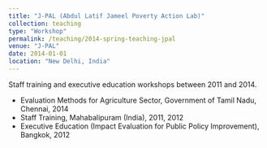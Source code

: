 ```yaml
---
title: "J-PAL (Abdul Latif Jameel Poverty Action Lab)"
collection: teaching
type: "Workshop"
permalink: /teaching/2014-spring-teaching-jpal
venue: "J-PAL"
date: 2014-01-01
location: "New Delhi, India"
---
```


Staff training and executive education workshops between 2011 and 2014.

* Evaluation Methods for Agriculture Sector, Government of Tamil Nadu, Chennai, 2014
* Staff Training, Mahabalipuram (India), 2011, 2012
* Executive Education (Impact Evaluation for Public Policy Improvement), Bangkok, 2012



